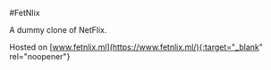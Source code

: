 #FetNlix

A dummy clone of NetFlix.

Hosted on [www.fetnlix.ml](https://www.fetnlix.ml/){:target="_blank" rel="noopener"}
